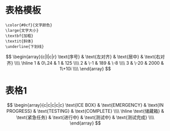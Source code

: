# 表格模板

```
\color{#0cf}{文字颜色}
\large{文字大小}
\textbf{加粗}
\textit{斜体}
\underline{下划线}
```

$$
\begin{array}{c|l|c|r}
\text{序号} & \text{左对齐} & \text{居中} & \text{右对齐} \\\\
\hline
1 & 0\.24 & 1 & 125 \\\\
2 & \-1 & 189 & \-8 \\\\
3 & \-20 & 2000 & 1\+10i \\\\
\end{array}
$$



# 表格1

$$
\begin{array}{c|c|c|c|c}
\text{ICE BOX} & \text{EMERGENCY} & \text{IN PROGRESS} & \text{TESTING} & \text{COMPLETE} \\\\
\hline
\text{储藏箱} & \text{紧急任务} & \text{进行中} & \text{测试中} & \text{测试完成} \\\\
\end{array}
$$





























